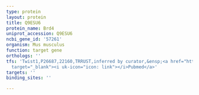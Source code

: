 ```yaml
---
type: protein
layout: protein
title: Q9ESU6
protein_name: Brd4
uniprot_accession: Q9ESU6
ncbi_gene_id: '57261'
organism: Mus musculus
function: target gene
orthologs: ''
tfs: 'Twist1,P26687,22160,TRRUST,inferred by curator,&ensp;<a href="https://www.ncbi.nlm.nih.gov/pubmed/?term=24525235%5Buid%5D+OR+29087512%5Buid%5D"
  target="_blank"><i uk-icon="icon: link"></i>Pubmed</a>'
targets: ''
binding_sites: ''

---
```


